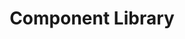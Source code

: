 ---
displayOrder: 8
projectType: 'design'
title: 'Component Library'
description: 'To design and create a component library for a Virtual Try On experience across multiple brands of a cosmetic company. The designs were created to fit across different platforms, multiple device widths for android and iOS.'
thumb: 'freestocks-AFvUO61NlOU-unsplash.jpg'
hero:
  file: 'freestocks-AFvUO61NlOU-unsplash.jpg'
  alt: 'Makeup products'
heroOrientation: 'horizontal'
color: '#6D597A'
sections:
  - type: 'two-column'
    slug: 'virtual-try-on-designs'
    variant: 'right'
    subtitle: 'Virtual Try On Designs'
    description: 'The project tasks were to build out designs for each of the features of a Virtual Try On application and to standardize designed components to be used across all brands. The brands of our main client all have their own unique identity in terms of brand and style, therefore the components needed to be simple and versatile while fulfilling the complexity of the features of the VTO app.'
    image:
      file: 'vto-2screen.png'
      alt: 'Cosmetic company webpage to find your shade makeup'
  - type: 'key-image'
    slug: 'final-designs'
    subtitle: 'Final Designs'
    description: ''
    image:
      file: 'vto-3screen.png'
      alt: 'Cosmetic company mobile application to try on makeup virtually'
---